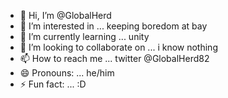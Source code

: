 - 👋 Hi, I’m @GlobalHerd
- 👀 I’m interested in ... keeping boredom at bay
- 🌱 I’m currently learning ... unity
- 💞️ I’m looking to collaborate on ... i know nothing
- 📫 How to reach me ... twitter @GlobalHerd82
- 😄 Pronouns: ... he/him
- ⚡ Fun fact: ... :D

<!---
GlobalHerd/GlobalHerd is a ✨ special ✨ repository because its `README.md` (this file) appears on your GitHub profile.
You can click the Preview link to take a look at your changes.
--->
